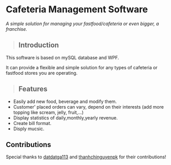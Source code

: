 # Cafeteria Management Software

*A simple solution for managing your fastfood/cafeteria or even bigger, a franchise.*

> ## Introduction

This software is based on mySQL database and WPF.  

It can provide a flexible and simple solution for any types of cafeteria or fastfood stores you are operating.  

> ## Features
- Easily add new food, beverage and modify them.  
- Customer' placed orders can vary, depend on their interests (add more topping like scream, jelly, fruit,...)
- Display statistics of daily,monthly,yearly revenue. 
- Create bill format.
- Disply mucsic.


## Contributions

Special thanks to [datdatga113](https://github.com/datdatga113) and [thanhchinguyenpk](https://github.com/thanhchinguyenpk) for their contributions!


